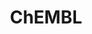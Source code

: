 ---
bigquery: https://console.cloud.google.com/bigquery?p=patents-public-data&d=ebi_chembl&page=dataset
citation: '"The ChEMBL database in 2017." Anna Gaulton, Anne Hersey, Michał Nowotka,
  A Patrícia Bento, Jon Chambers, David Mendez, Prudence Mutowo, Francis Atkinson,
  Louisa J Bellis, Elena Cibrián-Uhalte, Mark Davies, Nathan Dedman, Anneli Karlsson,
  María Paula Magariños, John P Overington, George Papadatos, Ines Smit, Andrew R
  Leach Nucleic acids Research (2017) 45 (Database Issue), D945-D954'
contributors: European Bioinformatics Institute
cost: None
description: ChEMBL Data is a manually curated database of small molecules used in
  drug discovery, including information about existing patented drugs.
documentation: 'schema: https://www.ebi.ac.uk/chembl/db_schema


  '
last_edit: Mon, 04 Apr 2022 19:07:30 GMT
location: https://console.cloud.google.com/marketplace/product/google_patents_public_datasets/chembl
maintained_by: EMBL-EBI, an outstation of European Molecular Biology Laboratory
related_publications: '

  ChEMBL: towards direct deposition of bioassay data.


  Mendez D, Gaulton A, Bento AP, Chambers J, De Veij M, Félix E, Magariños MP, Mosquera
  JF, Mutowo P, Nowotka M, Gordillo-Marañón M, Hunter F, Junco L, Mugumbate G, Rodriguez-Lopez
  M, Atkinson F, Bosc N, Radoux CJ, Segura-Cabrera A, Hersey A, Leach AR.


  — Nucleic Acids Res. 2019; 47(D1):D930-D940. doi: 10.1093/nar/gky1075

  '
schema_fields: '[''actsm_id'', ''doc_type'', ''withdrawn_reason'', ''abstract'', ''normal_range_max'',
  ''stem_class'', ''l6'', ''bao_endpoint'', ''tissue_id'', ''level3_description'',
  ''patent_no'', ''route'', ''alogp'', ''potential_duplicate'', ''sitecomp_id'', ''drug_record_id'',
  ''standard_value'', ''action_type'', ''targcomp_id'', ''warning_type'', ''entity_id'',
  ''comments'', ''pubmed_id'', ''level2'', ''warning_id'', ''mesh_id'', ''cx_most_apka'',
  ''molregno'', ''chebi_par_id'', ''availability_type'', ''ddd_units'', ''class_level'',
  ''issue'', ''max_phase'', ''synonyms'', ''standard_units'', ''product_id'', ''target_mapping'',
  ''tax_id'', ''start_position'', ''acd_most_bpka'', ''cell_id'', ''active_ingredient'',
  ''set_name'', ''prodrug'', ''prediction_method'', ''mec_id'', ''trade_name'', ''mw_freebase'',
  ''updated_by'', ''cx_most_bpka'', ''assay_class_id'', ''level1'', ''targrel_id'',
  ''assay_type'', ''l5'', ''warnref_id'', ''published_relation'', ''topical'', ''upper_value'',
  ''ass_cls_map_id'', ''atc_code'', ''publication_number'', ''type'', ''patent_expire_date'',
  ''level2_description'', ''result_flag'', ''mechanism_comment'', ''alert_name'',
  ''met_comment'', ''enzyme_name'', ''site_name'', ''major_class'', ''std_act_id'',
  ''last_active'', ''ddd_value'', ''short_name'', ''cell_ontology_id'', ''entity_type'',
  ''priority'', ''hrac_class_id'', ''molecule_type'', ''indication_class'', ''accession'',
  ''chembl_id'', ''assay_id'', ''level1_description'', ''uo_units'', ''substrate_record_id'',
  ''relationship_type'', ''country'', ''mw_monoisotopic'', ''text_value'', ''activity_count'',
  ''binding_site_comment'', ''usan_substem'', ''assay_organism'', ''delist_flag'',
  ''parameter_value'', ''status'', ''l8'', ''assay_source'', ''cx_logd'', ''sequence_md5sum'',
  ''active_molregno'', ''parent_id'', ''curation_comment'', ''withdrawn_class'', ''hbd_lipinski'',
  ''full_molformula'', ''site_residues'', ''related_tid'', ''protclasssyn_id'', ''usan_stem_id'',
  ''parameter_type'', ''aidx'', ''mol_hrac_id'', ''tid_fixed'', ''inorganic_flag'',
  ''applicant_full_name'', ''alert_set_id'', ''pathway_key'', ''curated_by'', ''mc_tax_id'',
  ''mol_atc_id'', ''previous_company'', ''relationship'', ''co_stem_id'', ''standard_upper_value'',
  ''ddd_admr'', ''le'', ''helm_notation'', ''name'', ''level5'', ''domain_description'',
  ''site_id'', ''first_page'', ''variant_id'', ''max_phase_for_ind'', ''ddd_id'',
  ''level3'', ''drug_product_flag'', ''drugind_id'', ''l3'', ''target_desc'', ''metref_id'',
  ''year'', ''lle'', ''bao_format'', ''assay_test_type'', ''assay_cell_type'', ''assay_category'',
  ''syn_type'', ''smid'', ''warning_year'', ''formulation_id'', ''biocomp_id'', ''comp_class_id'',
  ''src_description'', ''frac_code'', ''nda_type'', ''first_approval'', ''activity_comment'',
  ''ad_type'', ''class_type'', ''go_id'', ''drug_substance_flag'', ''component_synonym'',
  ''standard_flag'', ''direct_interaction'', ''cell_source_tissue'', ''confidence_score'',
  ''hba_lipinski'', ''warning_country'', ''domain_name'', ''frac_class_id'', ''num_ro5_violations'',
  ''who_extra'', ''num_alerts'', ''published_type'', ''withdrawn_year'', ''label'',
  ''downgraded'', ''efo_id'', ''version'', ''aspect'', ''homologue'', ''tbl'', ''standard_text_value'',
  ''path'', ''target_type'', ''canonical_smiles'', ''definition'', ''compound_key'',
  ''subgroup'', ''cell_name'', ''irac_code'', ''sei'', ''assay_tissue'', ''polymer_flag'',
  ''natural_product'', ''oc_id'', ''mc_target_type'', ''standard_relation'', ''value'',
  ''source_domain_id'', ''creation_date'', ''smarts'', ''published_units'', ''component_id'',
  ''description'', ''prod_pat_id'', ''disease_efficacy'', ''company'', ''units'',
  ''ridx'', ''approval_date'', ''src_assay_id'', ''therapeutic_flag'', ''level4'',
  ''last_page'', ''met_id'', ''ref_url'', ''relationship_desc'', ''job_id'', ''ref_type'',
  ''molfile'', ''usan_year'', ''aromatic_rings'', ''cellosaurus_id'', ''rgid'', ''end_position'',
  ''hrac_code'', ''who_name'', ''assay_param_id'', ''acd_logd'', ''uberon_id'', ''src_compound_id'',
  ''submission_date'', ''published_value'', ''confidence'', ''efo_term'', ''mc_organism'',
  ''activity_id'', ''assay_strain'', ''ref_id'', ''heavy_atoms'', ''full_mwt'', ''idx'',
  ''cl_lincs_id'', ''pchembl_value'', ''predbind_id'', ''doc_id'', ''res_stem_id'',
  ''warning_description'', ''src_id'', ''src_short_name'', ''protein_class_desc'',
  ''db_source'', ''l2'', ''as_id'', ''structure_type'', ''cpd_str_alert_id'', ''molecular_mechanism'',
  ''parent_go_id'', ''updated_on'', ''l4'', ''bto_id'', ''caloha_id'', ''stem'', ''first_in_class'',
  ''standard_inchi'', ''log_id'', ''mechanism_of_action'', ''compd_id'', ''acd_most_apka'',
  ''doi'', ''irac_class_id'', ''selectivity_comment'', ''parent_molregno'', ''ap_id'',
  ''level4_description'', ''withdrawn_flag'', ''innovator_company'', ''l7'', ''comp_go_id'',
  ''research_stem'', ''annotation'', ''organism'', ''hbd'', ''domain_id'', ''assay_subcellular_fraction'',
  ''standard_inchi_key'', ''assay_tax_id'', ''cell_source_tax_id'', ''mc_target_name'',
  ''dosage_form'', ''oral'', ''domain_type'', ''cell_source_organism'', ''normal_range_min'',
  ''alert_id'', ''warning_class'', ''hba'', ''protein_class_id'', ''isoform'', ''data_validity_comment'',
  ''black_box_warning'', ''usan_stem_definition'', ''tid'', ''authors'', ''stat'',
  ''compound_name'', ''toid'', ''bei'', ''species_group_flag'', ''indref_id'', ''met_conversion'',
  ''cell_description'', ''acd_logp'', ''cidx'', ''mol_frac_id'', ''bao_id'', ''sequence'',
  ''cx_logp'', ''parenteral'', ''journal'', ''clo_id'', ''metabolite_record_id'',
  ''mecref_id'', ''qudt_units'', ''enzyme_tid'', ''relation'', ''mc_target_accession'',
  ''compsyn_id'', ''ingredient'', ''strength'', ''chirality'', ''db_version'', ''mol_irac_id'',
  ''pref_name'', ''withdrawn_country'', ''molsyn_id'', ''mesh_heading'', ''mutation'',
  ''orig_description'', ''pathway_id'', ''l1'', ''psa'', ''assay_desc'', ''ddd_comment'',
  ''ro3_pass'', ''qed_weighted'', ''dosed_ingredient'', ''title'', ''volume'', ''patent_use_code'',
  ''protein_class_synonym'', ''standard_type'', ''parent_type'', ''molecular_species'',
  ''usan_stem'', ''rtb'', ''component_type'', ''patent_id'', ''num_lipinski_ro5_violations'',
  ''source'', ''record_id'']'
shortname: chembl
tags:
- biotechnology
- health
- chemical
- bioinformatics
- medical
terms_of_use: CC BY-SA 3.0
title: ChEMBL
uuid: e232a192-965c-4ec9-904c-155b6dfe56c5
---